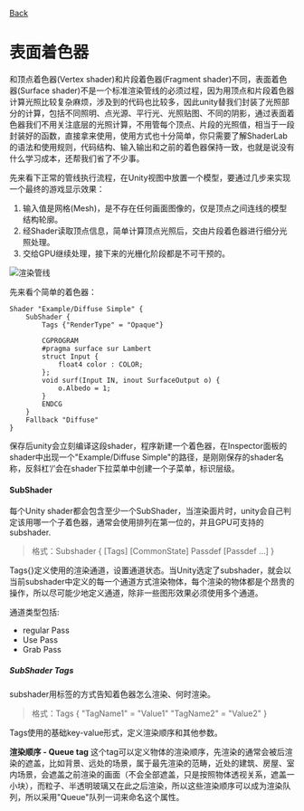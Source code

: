 [Back](index.md)

# 表面着色器

和顶点着色器(Vertex shader)和片段着色器(Fragment shader)不同，表面着色器(Surface shader)不是一个标准渲染管线的必须过程，因为用顶点和片段着色器计算光照比较复杂麻烦，涉及到的代码也比较多，因此unity替我们封装了光照部分的计算，包括不同照明、点光源、平行光、光照贴图、不同的阴影，通过表面着色器我们不用关注底层的光照计算，不用管每个顶点、片段的光照值，相当于一段封装好的函数，直接拿来使用，使用方式也十分简单，你只需要了解ShaderLab的语法和使用规则，代码结构、输入输出和之前的着色器保持一致，也就是说没有什么学习成本，还帮我们省了不少事。  

先来看下正常的管线执行流程，在Unity视图中放置一个模型，要通过几步来实现一个最终的游戏显示效果：  
1. 输入值是网格(Mesh)，是不存在任何画面图像的，仅是顶点之间连线的模型结构轮廓。
2. 经Shader读取顶点信息，简单计算顶点光照后，交由片段着色器进行细分光照处理。
3. 交给GPU继续处理，接下来的光栅化阶段都是不可干预的。

![渲染管线](http://game.ceeger.com/forum/attachment/thumb/1305/thread/2_3106_7d01f3c9ec55e5d.png)


先来看个简单的着色器：
```
Shader "Example/Diffuse Simple" {
	SubShader {
		Tags {"RenderType" = "Opaque"}

		CGPROGRAM
		#pragma surface sur Lambert
		struct Input {
			float4 color : COLOR;
		};
		void surf(Input IN, inout SurfaceOutput o) {
			o.Albedo = 1;
		}
		ENDCG
	}
	Fallback "Diffuse"
}
```
保存后unity会立刻编译这段shader，程序新建一个着色器，在Inspector面板的shader中出现一个"Example/Diffuse Simple"的路径，是刚刚保存的shader名称，反斜杠‘/’会在shader下拉菜单中创建一个子菜单，标识层级。  

#### SubShader
每个Unity shader都会包含至少一个SubShader，当渲染面片时，unity会自己判定该用哪一个子着色器，通常会使用排列在第一位的，并且GPU可支持的subshader.  

> 格式：Subshader { [Tags] [CommonState] Passdef [Passdef ...] }  

Tags{}定义使用的渲染通道，设置通道状态。当Unity选定了subshader，就会以当前subshader中定义的每一个通道方式渲染物体，每个渲染的物体都是个昂贵的操作，所以尽可能少地定义通道，除非一些图形效果必须使用多个通道。  

通道类型包括:  
 - regular Pass
 - Use Pass
 - Grab Pass


##### SubShader Tags
subshader用标签的方式告知着色器怎么渲染、何时渲染。

> 格式：Tags { "TagName1" = "Value1" "TagName2" = "Value2" }

 Tags使用的基础key-value形式，定义渲染顺序和其他参数。  

**渲染顺序 - Queue tag**
这个tag可以定义物体的渲染顺序，先渲染的通常会被后渲染的遮盖，比如背景、远处的场景，属于最先渲染的范畴，近处的建筑、房屋、室内场景，会遮盖之前渲染的画面（不会全部遮盖，只是按照物体透视关系，遮盖一小块），而粒子、半透明玻璃又在此之后渲染，所以这些渲染顺序可以成为渲染队列，所以采用"Queue"队列一词来命名这个属性。
